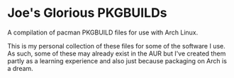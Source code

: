 Joe's Glorious PKGBUILDs
========================

A compilation of pacman PKGBUILD files for use with Arch Linux.

This is my personal collection of these files for some of the software I use. As
such, some of these may already exist in the AUR but I've created them partly as
a learning experience and also just because packaging on Arch is a dream.

